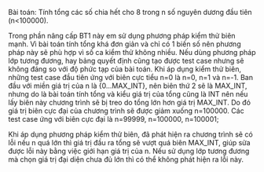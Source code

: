 Bài toán: Tính tổng các số chia hết cho 8 trong n số nguyên dương đầu tiên (n<100000).

Trong phần nâng cấp BT1 này em sử dụng phương pháp kiểm thử biên mạnh.
Vì bài toán tính tổng khá đơn giản và chỉ có 1 biến số nên phương pháp này sẽ phù hợp vì số ca kiểm thử không nhiều.
Nếu dùng phương pháp lớp tương đương, hay bảng quyết định cũng tạo được test case nhưng sẽ không đáng so với độ phức tạp của bài toán.
Khi áp dụng kiểm thử biên, những test case đầu tiên ứng với biên cực tiểu n=0 là n=0, n=1 và n=-1.
Ban đầu với miền giá trị của n là {0...MAX_INT}, nên biên thứ 2 sẽ là MAX_INT, nhưng  do là bài toán tính tổng và kiểu giá trị của tổng cũng là INT nên nếu lấy biên này chương trình sẽ bị treo do tổng lớn hơn giá trị MAX_INT. Do đó giá trị biên cực đại của chương trình sẽ được giảm xuống n=100000.
Các test case ứng với biên cực đại là n=99999, n=100000, n=100001;

Khi áp dụng phương pháp kiểm thử biên, đã phát hiện ra chương trình sẽ có lỗi nếu n quá lớn thì giá trị đầu ra tổng sẽ vượt quá biên MAX_INT, giúp sửa được lỗi này bằng việc giới hạn giá trị của n. Nếu sử dụng lớp tương đương mà chọn giá trị đại diện chưa đủ lớn thì có thể không phát hiện ra lỗi này.
